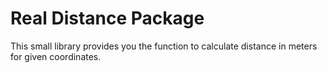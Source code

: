 # Real Distance Package

This small library provides you the function to calculate distance in meters for given coordinates.

